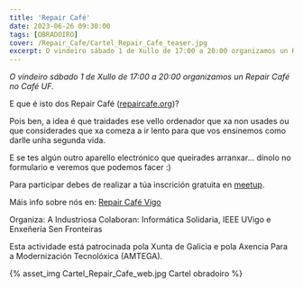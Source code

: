 ```yaml
---
title: 'Repair Café'
date: 2023-06-26 09:30:00
tags: [OBRADOIRO]
cover: /Repair_Cafe/Cartel_Repair_Cafe_teaser.jpg
excerpt: O vindeiro sábado 1 de Xullo de 17:00 a 20:00 organizamos un Repair Café no Café UF. 
---
```


<em>O vindeiro sábado 1 de Xullo de 17:00 a 20:00 organizamos un Repair Café no Café UF.</em>

E que é isto dos Repair Café ([repaircafe.org](https://www.repaircafe.org/es/acerca-de/))?

Pois ben, a idea é que traidades ese vello ordenador que xa non usades ou que considerades que xa comeza a ir lento para que vos ensinemos como darlle unha segunda vida.

E se tes algún outro aparello electrónico que queirades arranxar... dínolo no formulario e veremos que podemos facer :)

Para participar debes de realizar a túa inscrición gratuita en [meetup](https://www.meetup.com/es-ES/aindustriosa/events/294439804).

Máis info sobre nós en: [Repair Café Vigo](https://www.repaircafe.org/es/cafe/repair-cafe-vigo)

Organiza: A Industriosa
Colaboran: Informática Solidaria, IEEE UVigo e Enxeñería Sen Fronteiras

Esta actividade está patrocinada pola Xunta de Galicia e pola Axencia Para a Modernización Tecnolóxica (AMTEGA).


{% asset_img Cartel_Repair_Cafe_web.jpg Cartel obradoiro %}
